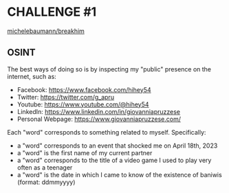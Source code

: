 # CHALLENGE #1

[michelebaumann/breakhim](/)

## OSINT

The best ways of doing so is by inspecting my "public" presence on the internet, such as:

- Facebook: https://www.facebook.com/hihey54
- Twitter: https://twitter.com/g_apru
- Youtube: https://www.youtube.com/@hihey54
- LinkedIn: https://www.linkedin.com/in/giovanniapruzzese
- Personal Webpage: https://www.giovanniapruzzese.com/

Each "word" corresponds to something related to myself. Specifically:

- a "word" corresponds to an event that shocked me on April 18th, 2023
- a "word" is the first name of my current partner
- a "word" corresponds to the title of a video game I used to play very often as a teenager
- a "word" is the date in which I came to know of the existence of baniwis (format: ddmmyyyy)
